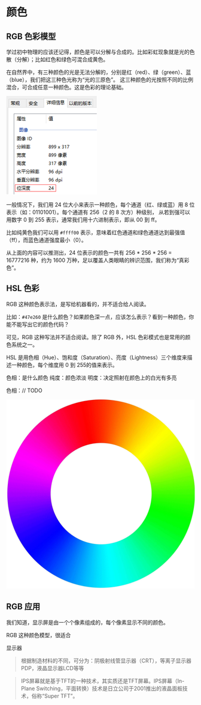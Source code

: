# 颜色

## RGB 色彩模型

学过初中物理的应该还记得，颜色是可以分解与合成的。比如彩虹现象就是光的色散（分解）；比如红色和绿色可混合成黄色。

在自然界中，有三种颜色的光是无法分解的，分别是红（red）、绿（green）、蓝（blue），我们把这三种色光称为“光的三原色”。
这三种颜色的光按照不同的比例混合，可合成任意一种颜色。这是色彩的理论基础。

![](/res/color/color-bit.png)

一般情况下，我们用 24 位大小来表示一种颜色，每个通道（红、绿或蓝）用 8 位表示（如：01101001）。每个通道有 256（2 的 8 次方）种级别，
从若到强可以用数字 0 到 255 表示，通常我们用十六进制表示，即从 00 到 ff。

比如纯黄色我们可以用 `#ffff00` 表示，意味着红色通道和绿色通道达到最强值（ff），而蓝色通道强度最小（0）。

从上面的内容可以推测出，24 位表示的颜色一共有 256 * 256 * 256 = 16777216 种，约为 1600 万种，足以覆盖人类眼睛的辨识范围，我们称为“真彩色”。

## HSL 色彩

RGB 这种颜色表示法，是写给机器看的，并不适合给人阅读。

比如：`#47e260` 是什么颜色？如果颜色深一点，应该怎么表示？看到一种颜色，你能不能写出它的颜色代码？

可见，RGB 这种写法并不适合阅读。除了 RGB 外，HSL 色彩模式也是常用的颜色系统之一。

HSL 是用色相（Hue）、饱和度（Saturation）、亮度（Lightness）三个维度来描述一种颜色，每个维度用 0 到 255的值来表示。

色相：是什么颜色
纯度：颜色浓淡
明度：决定照射在颜色上的白光有多亮

色相：// TODO

![](/res/color/color-h.png)


## RGB 应用

我们知道，显示屏是由一个个像素组成的，每个像素显示不同的颜色。

RGB 这种颜色模型，很适合


显示器

> 根据制造材料的不同，可分为：阴极射线管显示器（CRT），等离子显示器PDP，液晶显示器LCD等等

> IPS屏幕就是基于TFT的一种技术，其实质还是TFT屏幕。IPS屏幕（In-Plane Switching，平面转换）技术是日立公司于2001推出的液晶面板技术，俗称“Super TFT”。
